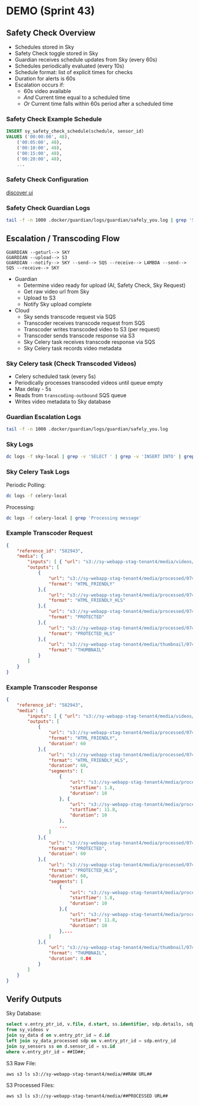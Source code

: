# DEMO (Sprint 43)

## Safety Check Overview

- Schedules stored in Sky
- Safety Check toggle stored in Sky
- Guardian receives schedule updates from Sky (every 60s)
- Schedules periodically evaluated (every 10s)
- Schedule format: list of explicit times for checks
- Duration for alerts is 60s
- Escalation occurs if:
  - 60s video available
  - *And* Current time equal to a scheduled time
  - *Or* Current time falls within 60s period after a scheduled time

### Safety Check Example Schedule

```SQL
INSERT sy_safety_check_schedule(schedule, sensor_id)
VALUES ('00:00:00', 48),
    ('00:05:00', 48),
    ('00:10:00', 48),
    ('00:15:00', 48),
    ('00:20:00', 48),
    ...
```

### Safety Check Configuration

[discover ui](http://tenant4.discoverui.safely-you.local:4201/facilities/1)

### Safety Check Guardian Logs

```sh
tail -f -n 1000 .docker/guardian/logs/guardian/safely_you.log | grep 'Safety check'
```

## Escalation / Transcoding Flow

```text
GUARDIAN --geturl--> SKY
GUARDIAN --upload--> S3
GUARDIAN --notify--> SKY --send--> SQS --receive--> LAMBDA --send--> SQS --receive--> SKY
```

- Guardian
  - Determine video ready for upload (AI, Safety Check, Sky Request)
  - Get raw video url from Sky
  - Upload to S3
  - Notify Sky upload complete
- Cloud
  - Sky sends transcode request via SQS
  - Transcoder receives transcode request from SQS
  - Transcoder writes transcoded video to S3 (per request)
  - Transcoder sends transcode response via S3
  - Sky Celery task receives transcode response via SQS
  - Sky Celery task records video metadata

### Sky Celery task (Check Transcoded Videos)

- Celery scheduled task (every 5s)
- Periodically processes transcoded videos until queue empty
- Max delay - 5s
- Reads from `transcoding-outbound` SQS queue
- Writes video metadata to Sky database

### Guardian Escalation Logs

```sh
tail -f -n 1000 .docker/guardian/logs/guardian/safely_you.log
```

### Sky Logs

```sh
dc logs -f sky-local | grep -v 'SELECT ' | grep -v 'INSERT INTO' | grep -v 'UPDATE ' | grep -n5 'transcode'
```

### Sky Celery Task Logs

Periodic Polling:

```sh
dc logs -f celery-local
```

Processing:

```sh
dc logs -f celery-local | grep 'Processing message'
```

### Example Transcoder Request

```json
{
    "reference_id": "582943",
    "media": {
        "inputs": [ { "url": "s3://sy-webapp-stag-tenant4/media/videos/2022/03/15/C4:CC:CC:CC:CC:CC/014207.045570.mp4" } ],
        "outputs": [
            {
                "url": "s3://sy-webapp-stag-tenant4/media/processed/074201/2022/03/15/C4:CC:CC:CC:CC:CC/582943.HTML_FRIENDLY.mp4",
                "format": "HTML_FRIENDLY"
            },{
                "url": "s3://sy-webapp-stag-tenant4/media/processed/074201/2022/03/15/C4:CC:CC:CC:CC:CC/582943.HTML_FRIENDLY",
                "format": "HTML_FRIENDLY_HLS"
            },{
                "url": "s3://sy-webapp-stag-tenant4/media/processed/074201/2022/03/15/C4:CC:CC:CC:CC:CC/582943.PROTECTED.mp4",
                "format": "PROTECTED"
            },{
                "url": "s3://sy-webapp-stag-tenant4/media/processed/074201/2022/03/15/C4:CC:CC:CC:CC:CC/582943.PROTECTED",
                "format": "PROTECTED_HLS"
            },{
                "url": "s3://sy-webapp-stag-tenant4/media/thumbnail/074201/2022/03/15/C4:CC:CC:CC:CC:CC/582943.jpg",
                "format": "THUMBNAIL"
            }
        ]
    }
}
```

### Example Transcoder Response

```json
{
    "reference_id": "582943",
    "media": {
        "inputs": [ { "url": "s3://sy-webapp-stag-tenant4/media/videos/2022/03/15/C4:CC:CC:CC:CC:CC/014207.045570.mp4" } ],
        "outputs": [
            {
                "url": "s3://sy-webapp-stag-tenant4/media/processed/074201/2022/03/15/C4:CC:CC:CC:CC:CC/582943.HTML_FRIENDLY.mp4",
                "format": "HTML_FRIENDLY",
                "duration": 60
            },{
                "url": "s3://sy-webapp-stag-tenant4/media/processed/074201/2022/03/15/C4:CC:CC:CC:CC:CC/582943.HTML_FRIENDLY",
                "format": "HTML_FRIENDLY_HLS",
                "duration": 60,
                "segments": [
                    {
                        "url": "s3://sy-webapp-stag-tenant4/media/processed/074201/2022/03/15/C4:CC:CC:CC:CC:CC/582943.HTML_FRIENDLY/seg000.ts",
                        "startTime": 1.8,
                        "duration": 10
                    }, {
                        "url": "s3://sy-webapp-stag-tenant4/media/processed/074201/2022/03/15/C4:CC:CC:CC:CC:CC/582943.HTML_FRIENDLY/seg001.ts",
                        "startTime": 11.8,
                        "duration": 10
                    },
                    ...
                ]
            },{
                "url": "s3://sy-webapp-stag-tenant4/media/processed/074201/2022/03/15/C4:CC:CC:CC:CC:CC/582943.PROTECTED.mp4",
                "format": "PROTECTED",
                "duration": 60
            },{
                "url": "s3://sy-webapp-stag-tenant4/media/processed/074201/2022/03/15/C4:CC:CC:CC:CC:CC/582943.PROTECTED",
                "format": "PROTECTED_HLS",
                "duration": 60,
                "segments": [
                    {
                        "url": "s3://sy-webapp-stag-tenant4/media/processed/074201/2022/03/15/C4:CC:CC:CC:CC:CC/582943.PROTECTED/seg000.ts",
                        "startTime": 1.8,
                        "duration": 10
                    },{
                        "url": "s3://sy-webapp-stag-tenant4/media/processed/074201/2022/03/15/C4:CC:CC:CC:CC:CC/582943.PROTECTED/seg001.ts",
                        "startTime": 11.8,
                        "duration": 10
                    },...
                ]
            },{
                "url": "s3://sy-webapp-stag-tenant4/media/thumbnail/074201/2022/03/15/C4:CC:CC:CC:CC:CC/582943.jpg",
                "format": "THUMBNAIL",
                "duration": 0.04
            }
        ]
    }
}
```

## Verify Outputs

Sky Database:

```SQL
select v.entry_ptr_id, v.file, d.start, ss.identifier, sdp.details, sdp.file
from sy_videos v
join sy_data d on v.entry_ptr_id = d.id
left join sy_data_processed sdp on v.entry_ptr_id = sdp.entry_id
join sy_sensors ss on d.sensor_id = ss.id
where v.entry_ptr_id = ##ID##;
```

S3 Raw File:

```sh
aws s3 ls s3://sy-webapp-stag-tenant4/media/##RAW URL##
```

S3 Processed Files:

```sh
aws s3 ls s3://sy-webapp-stag-tenant4/media/##PROCESSED URL##
```
